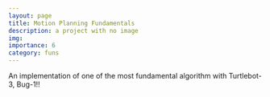 ```yaml
---
layout: page
title: Motion Planning Fundamentals
description: a project with no image
img: 
importance: 6
category: funs
---
```


An implementation of one of the most fundamental algorithm with Turtlebot-3, Bug-1!!


